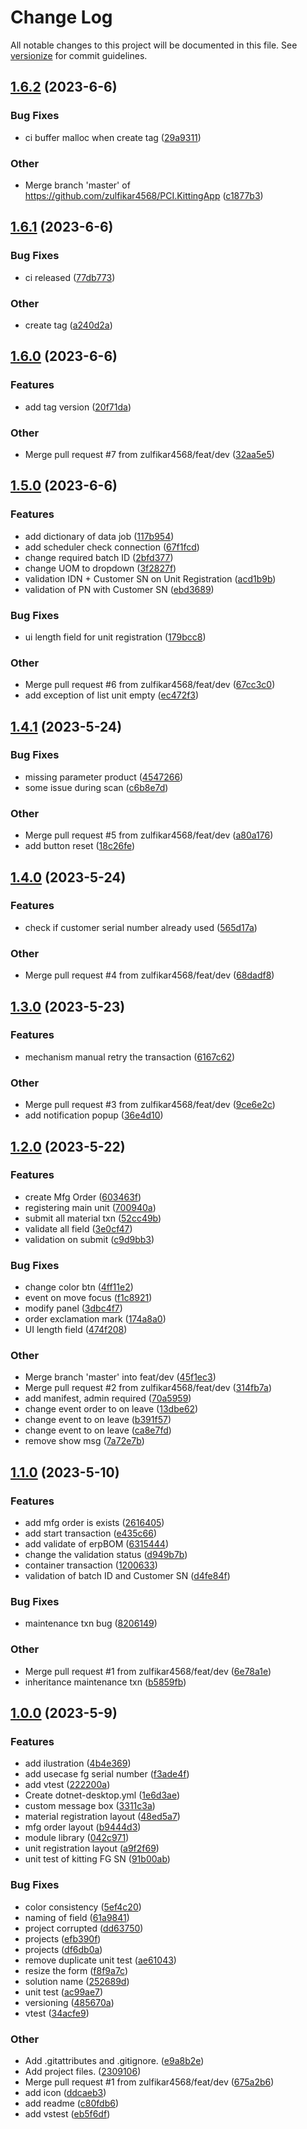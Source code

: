 # Change Log

All notable changes to this project will be documented in this file. See [versionize](https://github.com/versionize/versionize) for commit guidelines.

<a name="1.6.2"></a>
## [1.6.2](https://www.github.com/zulfikar4568/PCI.KittingApp/releases/tag/v1.6.2) (2023-6-6)

### Bug Fixes

* ci buffer malloc when create tag ([29a9311](https://www.github.com/zulfikar4568/PCI.KittingApp/commit/29a9311d5da19ac9cce799095890a47dd0e55296))

### Other

* Merge branch 'master' of https://github.com/zulfikar4568/PCI.KittingApp ([c1877b3](https://www.github.com/zulfikar4568/PCI.KittingApp/commit/c1877b32001a17a474e8e1f0743f687f99120f4c))

<a name="1.6.1"></a>
## [1.6.1](https://www.github.com/zulfikar4568/PCI.KittingApp/releases/tag/v1.6.1) (2023-6-6)

### Bug Fixes

* ci released ([77db773](https://www.github.com/zulfikar4568/PCI.KittingApp/commit/77db7737832715678124b9f4545da61bdb2235d3))

### Other

* create tag ([a240d2a](https://www.github.com/zulfikar4568/PCI.KittingApp/commit/a240d2aa99be80b99c7cb6a01a7eadb13b58d4a4))

<a name="1.6.0"></a>
## [1.6.0](https://www.github.com/zulfikar4568/PCI.KittingApp/releases/tag/v1.6.0) (2023-6-6)

### Features

* add tag version ([20f71da](https://www.github.com/zulfikar4568/PCI.KittingApp/commit/20f71da78f886b0b08f9ca2cd356d3b56e479b60))

### Other

* Merge pull request #7 from zulfikar4568/feat/dev ([32aa5e5](https://www.github.com/zulfikar4568/PCI.KittingApp/commit/32aa5e51e2e46983cbc274594fdb42339943f8bc))

<a name="1.5.0"></a>
## [1.5.0](https://www.github.com/zulfikar4568/PCI.KittingApp/releases/tag/v1.5.0) (2023-6-6)

### Features

* add dictionary of data job ([117b954](https://www.github.com/zulfikar4568/PCI.KittingApp/commit/117b954ef09eb3feec045f98b6bf0065a4009162))
* add scheduler check connection ([67f1fcd](https://www.github.com/zulfikar4568/PCI.KittingApp/commit/67f1fcd2ab3de542660929f5f56ce739ff1cd8ae))
* change required batch ID ([2bfd377](https://www.github.com/zulfikar4568/PCI.KittingApp/commit/2bfd3776c913d6f464a668c9170001f2335a1e12))
* change UOM to dropdown ([3f2827f](https://www.github.com/zulfikar4568/PCI.KittingApp/commit/3f2827fd489f302383420665d48b92a05817edca))
* validation IDN + Customer SN on Unit Registration ([acd1b9b](https://www.github.com/zulfikar4568/PCI.KittingApp/commit/acd1b9b9eeafee3766bba932b4b1a252d10b97e6))
* validation of PN with Customer SN ([ebd3689](https://www.github.com/zulfikar4568/PCI.KittingApp/commit/ebd368990c5f8171b70511e134e6381005cc31c2))

### Bug Fixes

* ui length field for unit registration ([179bcc8](https://www.github.com/zulfikar4568/PCI.KittingApp/commit/179bcc8463c202b259c637ae1504c79d46d84d9e))

### Other

* Merge pull request #6 from zulfikar4568/feat/dev ([67cc3c0](https://www.github.com/zulfikar4568/PCI.KittingApp/commit/67cc3c044cca4e61a176375fd398479361b44aa7))
* add exception of list unit empty ([ec472f3](https://www.github.com/zulfikar4568/PCI.KittingApp/commit/ec472f3cdb805053b0e443ed08067857eccb31bd))

<a name="1.4.1"></a>
## [1.4.1](https://www.github.com/zulfikar4568/PCI.KittingApp/releases/tag/v1.4.1) (2023-5-24)

### Bug Fixes

* missing parameter product ([4547266](https://www.github.com/zulfikar4568/PCI.KittingApp/commit/4547266e88e0d9d179695e1a46ebbb5725ee6086))
* some issue during scan ([c6b8e7d](https://www.github.com/zulfikar4568/PCI.KittingApp/commit/c6b8e7dfac4af51632a1ce20db1f2950686198d8))

### Other

* Merge pull request #5 from zulfikar4568/feat/dev ([a80a176](https://www.github.com/zulfikar4568/PCI.KittingApp/commit/a80a176b86f61e812fc4ce63ffa356adfc92dbdb))
* add button reset ([18c26fe](https://www.github.com/zulfikar4568/PCI.KittingApp/commit/18c26feb766faef222434834bd60fcc7ede4a4f6))

<a name="1.4.0"></a>
## [1.4.0](https://www.github.com/zulfikar4568/PCI.KittingApp/releases/tag/v1.4.0) (2023-5-24)

### Features

* check if customer serial number already used ([565d17a](https://www.github.com/zulfikar4568/PCI.KittingApp/commit/565d17ad56e2d05160e60f107a0bfb2097938f6c))

### Other

* Merge pull request #4 from zulfikar4568/feat/dev ([68dadf8](https://www.github.com/zulfikar4568/PCI.KittingApp/commit/68dadf801a3fc4c119fac6466c446e036702a5e8))

<a name="1.3.0"></a>
## [1.3.0](https://www.github.com/zulfikar4568/PCI.KittingApp/releases/tag/v1.3.0) (2023-5-23)

### Features

* mechanism manual retry the transaction ([6167c62](https://www.github.com/zulfikar4568/PCI.KittingApp/commit/6167c62577c53cfe00d2d5522d59f3865d96e41e))

### Other

* Merge pull request #3 from zulfikar4568/feat/dev ([9ce6e2c](https://www.github.com/zulfikar4568/PCI.KittingApp/commit/9ce6e2c6c6041a4f4300ce22973833bd85d28409))
* add notification popup ([36e4d10](https://www.github.com/zulfikar4568/PCI.KittingApp/commit/36e4d1091b8a2d810ecd78d6f4fd706d3e8fdc9d))

<a name="1.2.0"></a>
## [1.2.0](https://www.github.com/zulfikar4568/PCI.KittingApp/releases/tag/v1.2.0) (2023-5-22)

### Features

* create Mfg Order ([603463f](https://www.github.com/zulfikar4568/PCI.KittingApp/commit/603463fea1fef8747f6050d122169a4dc8f8c457))
* registering main unit ([700940a](https://www.github.com/zulfikar4568/PCI.KittingApp/commit/700940a9496b0bb4e8977e87a22a157877042e84))
* submit all material txn ([52cc49b](https://www.github.com/zulfikar4568/PCI.KittingApp/commit/52cc49baeb8586551626aa3996c7a1186d8e1726))
* validate all field ([3e0cf47](https://www.github.com/zulfikar4568/PCI.KittingApp/commit/3e0cf475ce86ad5a209f862bde330e7ac8bb8724))
* validation on submit ([c9d9bb3](https://www.github.com/zulfikar4568/PCI.KittingApp/commit/c9d9bb3fbe7d90ceb97d7093cdb1641d47829b58))

### Bug Fixes

* change color btn ([4ff11e2](https://www.github.com/zulfikar4568/PCI.KittingApp/commit/4ff11e221f162fce36975d42c757b1c21561083b))
* event on move focus ([f1c8921](https://www.github.com/zulfikar4568/PCI.KittingApp/commit/f1c89212b66c0e96c1b1f4ce5478489640d4de47))
* modify panel ([3dbc4f7](https://www.github.com/zulfikar4568/PCI.KittingApp/commit/3dbc4f7dde1f85e9e697ff61e90b974d479ccbc2))
* order exclamation mark ([174a8a0](https://www.github.com/zulfikar4568/PCI.KittingApp/commit/174a8a0a596aefc3c1b0a1cf0f41318c9f70b10d))
* UI length field ([474f208](https://www.github.com/zulfikar4568/PCI.KittingApp/commit/474f2083d917d1994f50126f6345e7efc670d315))

### Other

* Merge branch 'master' into feat/dev ([45f1ec3](https://www.github.com/zulfikar4568/PCI.KittingApp/commit/45f1ec3782e564248432013431141c033fac333e))
* Merge pull request #2 from zulfikar4568/feat/dev ([314fb7a](https://www.github.com/zulfikar4568/PCI.KittingApp/commit/314fb7a9eab66f402a357b65b275791fd3186cc4))
* add manifest, admin required ([70a5959](https://www.github.com/zulfikar4568/PCI.KittingApp/commit/70a5959bf926e097c9c8fd58523d9ea4773f01aa))
* change event order to on leave ([13dbe62](https://www.github.com/zulfikar4568/PCI.KittingApp/commit/13dbe62ab8c2ebd0db894d146cf077998480ccac))
* change event to on leave ([b391f57](https://www.github.com/zulfikar4568/PCI.KittingApp/commit/b391f575646b85b0f2418f34e101f2aaf58ba5dd))
* change event to on leave ([ca8e7fd](https://www.github.com/zulfikar4568/PCI.KittingApp/commit/ca8e7fdd714082cf80f9aa57a0c229b1e3c4ac55))
* remove show msg ([7a72e7b](https://www.github.com/zulfikar4568/PCI.KittingApp/commit/7a72e7bf66537f19a49e08a94843af1108647035))

<a name="1.1.0"></a>
## [1.1.0](https://www.github.com/zulfikar4568/PCI.KittingApp/releases/tag/v1.1.0) (2023-5-10)

### Features

* add mfg order is exists ([2616405](https://www.github.com/zulfikar4568/PCI.KittingApp/commit/261640586aff34e447a2e150238bdf7d64e829b3))
* add start transaction ([e435c66](https://www.github.com/zulfikar4568/PCI.KittingApp/commit/e435c666bc6d07e212cbde1b209ec3ce9f90fb82))
* add validate of erpBOM ([6315444](https://www.github.com/zulfikar4568/PCI.KittingApp/commit/63154446ac81d247a2cc7c3c78bf258c954b190d))
* change the validation status ([d949b7b](https://www.github.com/zulfikar4568/PCI.KittingApp/commit/d949b7b9747e972c8d817d1f0a871352c977f39a))
* container transaction ([1200633](https://www.github.com/zulfikar4568/PCI.KittingApp/commit/1200633d91a5acd616c2f9d2c86352b11f28d5b8))
* validation of batch ID and Customer SN ([d4fe84f](https://www.github.com/zulfikar4568/PCI.KittingApp/commit/d4fe84f7b36e93c6a4209ec578b77a5fbb623dbf))

### Bug Fixes

* maintenance txn bug ([8206149](https://www.github.com/zulfikar4568/PCI.KittingApp/commit/82061498428eff6a9d2ac224f342691042efc0be))

### Other

* Merge pull request #1 from zulfikar4568/feat/dev ([6e78a1e](https://www.github.com/zulfikar4568/PCI.KittingApp/commit/6e78a1e7da7a75b4f0a4b7503cdab7622c44dae4))
* inheritance maintenance txn ([b5859fb](https://www.github.com/zulfikar4568/PCI.KittingApp/commit/b5859fb670bde4a18b23755e54cc2fd3db1e3b71))

<a name="1.0.0"></a>
## [1.0.0](https://www.github.com/zulfikar4568/PCI.KittingApp/releases/tag/v1.0.0) (2023-5-9)

### Features

* add ilustration ([4b4e369](https://www.github.com/zulfikar4568/PCI.KittingApp/commit/4b4e3697066a1a5b63a3aab5ef01e260d4c29039))
* add usecase fg serial number ([f3ade4f](https://www.github.com/zulfikar4568/PCI.KittingApp/commit/f3ade4f82b46379ec61fad46c0ec671f729cedbe))
* add vtest ([222200a](https://www.github.com/zulfikar4568/PCI.KittingApp/commit/222200a62ab5aeb6d841c66569b97a083e395914))
* Create dotnet-desktop.yml ([1e6d3ae](https://www.github.com/zulfikar4568/PCI.KittingApp/commit/1e6d3aeec0e29d25213872057601678b0e04563e))
* custom message box ([3311c3a](https://www.github.com/zulfikar4568/PCI.KittingApp/commit/3311c3a3c82cf6e2231b851edce97b42c3c00ddf))
* material registration layout ([48ed5a7](https://www.github.com/zulfikar4568/PCI.KittingApp/commit/48ed5a7f02d307dec3ed01b3c7c3a2c02bda2f95))
* mfg order layout ([b9444d3](https://www.github.com/zulfikar4568/PCI.KittingApp/commit/b9444d37f90103dd363d8a9fc7cb016c58d610a3))
* module library ([042c971](https://www.github.com/zulfikar4568/PCI.KittingApp/commit/042c9713b1c634525bfd9f5719155cbe78187c22))
* unit registration layout ([a9f2f69](https://www.github.com/zulfikar4568/PCI.KittingApp/commit/a9f2f699d50a3b67302e66d4fc8f383de6209c52))
* unit test of kitting FG SN ([91b00ab](https://www.github.com/zulfikar4568/PCI.KittingApp/commit/91b00abef41025a6dfffe4a2e7b6f93edeb38095))

### Bug Fixes

* color consistency ([5ef4c20](https://www.github.com/zulfikar4568/PCI.KittingApp/commit/5ef4c2099511282b37f9e0b506ffe4d8b46f8c7a))
* naming of field ([61a9841](https://www.github.com/zulfikar4568/PCI.KittingApp/commit/61a9841eb241f2bd9803b9c4ede2b5da612634a6))
* project corrupted ([dd63750](https://www.github.com/zulfikar4568/PCI.KittingApp/commit/dd63750e79b39b0716cd7c90520c928628558d5f))
* projects ([efb390f](https://www.github.com/zulfikar4568/PCI.KittingApp/commit/efb390fd2ee0f1adfb2f51f1fcdbbc4653b1c86f))
* projects ([df6db0a](https://www.github.com/zulfikar4568/PCI.KittingApp/commit/df6db0af55afe63c9a89bfce4fd7955865329628))
* remove duplicate unit test ([ae61043](https://www.github.com/zulfikar4568/PCI.KittingApp/commit/ae61043cf87074ca6a539e03fe0a05cea69a2d69))
* resize the form ([f8f9a7c](https://www.github.com/zulfikar4568/PCI.KittingApp/commit/f8f9a7cdf68752f1837b4d419ea781e525f8c760))
* solution name ([252689d](https://www.github.com/zulfikar4568/PCI.KittingApp/commit/252689d67c3f527786d6f7c7729e60e94622c462))
* unit test ([ac99ae7](https://www.github.com/zulfikar4568/PCI.KittingApp/commit/ac99ae7cf75097ad93e1ee41c9bb8fa18c81f141))
* versioning ([485670a](https://www.github.com/zulfikar4568/PCI.KittingApp/commit/485670ab874e46fc6584ec3a04e123e32c995a90))
* vtest ([34acfe9](https://www.github.com/zulfikar4568/PCI.KittingApp/commit/34acfe9cd5423c16dc9f0f355703b4a2f0308142))

### Other

* Add .gitattributes and .gitignore. ([e9a8b2e](https://www.github.com/zulfikar4568/PCI.KittingApp/commit/e9a8b2e1124bc7cf059eb6ca752ad8f49285471e))
* Add project files. ([2309106](https://www.github.com/zulfikar4568/PCI.KittingApp/commit/23091060f5c2ac78207709e2a4ca8c41b3e7091e))
* Merge pull request #1 from zulfikar4568/feat/dev ([675a2b6](https://www.github.com/zulfikar4568/PCI.KittingApp/commit/675a2b664ea52f9d98ab9e13871eb719b507dd6b))
* add icon ([ddcaeb3](https://www.github.com/zulfikar4568/PCI.KittingApp/commit/ddcaeb35a020aedbc3e31a7402762f888167f515))
* add readme ([c80fdb6](https://www.github.com/zulfikar4568/PCI.KittingApp/commit/c80fdb630905424ce6ec5863620d4dc094f38be7))
* add vstest ([eb5f6df](https://www.github.com/zulfikar4568/PCI.KittingApp/commit/eb5f6dfabc6b0e29eab32eec4463b73bc9e4b99e))

